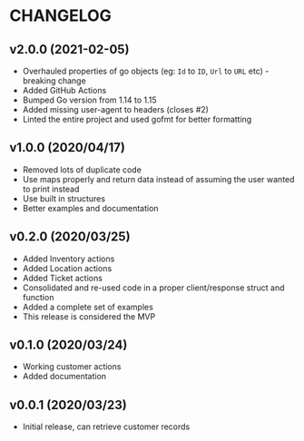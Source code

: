 # CHANGELOG

## v2.0.0 (2021-02-05)

* Overhauled properties of go objects (eg: `Id` to `ID`, `Url` to `URL` etc) - breaking change
* Added GitHub Actions
* Bumped Go version from 1.14 to 1.15
* Added missing user-agent to headers (closes #2)
* Linted the entire project and used gofmt for better formatting

## v1.0.0 (2020/04/17)

* Removed lots of duplicate code
* Use maps properly and return data instead of assuming the user wanted to print instead
* Use built in structures
* Better examples and documentation

## v0.2.0 (2020/03/25)

* Added Inventory actions
* Added Location actions
* Added Ticket actions
* Consolidated and re-used code in a proper client/response struct and function
* Added a complete set of examples
* This release is considered the MVP

## v0.1.0 (2020/03/24)

* Working customer actions
* Added documentation

## v0.0.1 (2020/03/23)

* Initial release, can retrieve customer records
